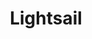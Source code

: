 ---
title: Lightsail
menu:
  product_pharmer_0.1.0-alpha.1:
    identifier: lightsail
    name: Lightsail
    parent: cloud
    weight: 50
left_menu: product_pharmer_0.1.0-alpha.1 
---